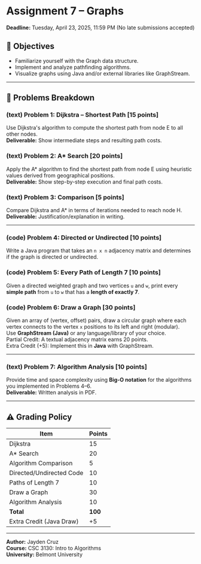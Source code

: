 # Assignment 7 – Graphs

**Deadline:** Tuesday, April 23, 2025, 11:59 PM (No late submissions accepted)  

## 📘 Objectives
- Familiarize yourself with the Graph data structure.
- Implement and analyze pathfinding algorithms.
- Visualize graphs using Java and/or external libraries like GraphStream.

---

## 🧩 Problems Breakdown

### (text) Problem 1: Dijkstra – Shortest Path [15 points]
Use Dijkstra's algorithm to compute the shortest path from node E to all other nodes.  
**Deliverable:** Show intermediate steps and resulting path costs.

### (text) Problem 2: A* Search [20 points]
Apply the A* algorithm to find the shortest path from node E using heuristic values derived from geographical positions.  
**Deliverable:** Show step-by-step execution and final path costs.

### (text) Problem 3: Comparison [5 points]
Compare Dijkstra and A* in terms of iterations needed to reach node H.  
**Deliverable:** Justification/explanation in writing.

---

### (code) Problem 4: Directed or Undirected [10 points]
Write a Java program that takes an `n x n` adjacency matrix and determines if the graph is directed or undirected.

### (code) Problem 5: Every Path of Length 7 [10 points]
Given a directed weighted graph and two vertices `u` and `w`, print every **simple path** from `u` to `w` that has a **length of exactly 7**.

### (code) Problem 6: Draw a Graph [30 points]
Given an array of (vertex, offset) pairs, draw a circular graph where each vertex connects to the vertex `x` positions to its left and right (modular).  
Use **GraphStream (Java)** or any language/library of your choice.  
Partial Credit: A textual adjacency matrix earns 20 points.  
Extra Credit (+5): Implement this in **Java** with GraphStream.

---

### (text) Problem 7: Algorithm Analysis [10 points]
Provide time and space complexity using **Big-O notation** for the algorithms you implemented in Problems 4–6.  
**Deliverable:** Written analysis in PDF.

---


## ⚠️ Grading Policy

| Item                     | Points |
|--------------------------|--------|
| Dijkstra                 | 15     |
| A* Search                | 20     |
| Algorithm Comparison     | 5      |
| Directed/Undirected Code | 10     |
| Paths of Length 7        | 10     |
| Draw a Graph             | 30     |
| Algorithm Analysis       | 10     |
| **Total**                | **100** |
| Extra Credit (Java Draw) | +5     |

---

**Author:** Jayden Cruz  
**Course:** CSC 3130: Intro to Algorithms  
**University:** Belmont University


